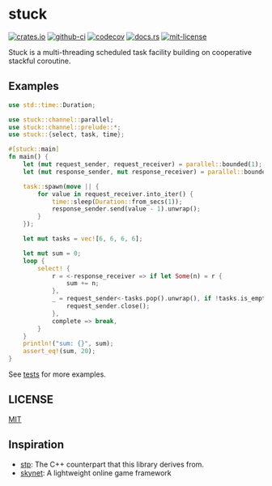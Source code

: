 # stuck

[![crates.io](https://img.shields.io/crates/v/stuck)](https://crates.io/crates/stuck)
[![github-ci](https://github.com/kezhuw/stuck/actions/workflows/ci.yml/badge.svg?event=push)](https://github.com/kezhuw/stuck/actions)
[![codecov](https://codecov.io/gh/kezhuw/stuck/branch/master/graph/badge.svg?token=ZZ7LCNKQWQ)](https://codecov.io/gh/kezhuw/stuck)
[![docs.rs](https://img.shields.io/docsrs/stuck)](https://docs.rs/stuck)
[![mit-license](https://img.shields.io/github/license/kezhuw/stuck)](LICENSE)

Stuck is a multi-threading scheduled task facility building on cooperative stackful coroutine.

## Examples
```rust
use std::time::Duration;

use stuck::channel::parallel;
use stuck::channel::prelude::*;
use stuck::{select, task, time};

#[stuck::main]
fn main() {
    let (mut request_sender, request_receiver) = parallel::bounded(1);
    let (mut response_sender, mut response_receiver) = parallel::bounded(1);

    task::spawn(move || {
        for value in request_receiver.into_iter() {
            time::sleep(Duration::from_secs(1));
            response_sender.send(value - 1).unwrap();
        }
    });

    let mut tasks = vec![6, 6, 6, 6];

    let mut sum = 0;
    loop {
        select! {
            r = <-response_receiver => if let Some(n) = r {
                sum += n;
            },
            _ = request_sender<-tasks.pop().unwrap(), if !tasks.is_empty()  => if tasks.is_empty() {
                request_sender.close();
            },
            complete => break,
        }
    }
    println!("sum: {}", sum);
    assert_eq!(sum, 20);
}
```

See [tests](tests/stuck.rs) for more examples.

## LICENSE
[MIT](LICENSE)

## Inspiration
* [stp][]: The C++ counterpart that this library derives from.
* [skynet][]: A lightweight online game framework

[stp]: https://github.com/kezhuw/stp
[skynet]: https://github.com/cloudwu/skynet
